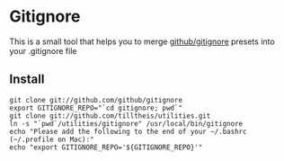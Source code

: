 Gitignore
=========
This is a small tool that helps you to merge [github/gitignore](http://github.com/github/gitignore) presets into your .gitignore file

Install
-------
    git clone git://github.com/github/gitignore
    export GITIGNORE_REPO="`cd gitignore; pwd`"
    git clone git://github.com/tilltheis/utilities.git
    ln -s "`pwd`/utilities/gitignore" /usr/local/bin/gitignore
    echo "Please add the following to the end of your ~/.bashrc (~/.profile on Mac):"
    echo "export GITIGNORE_REPO='${GITIGNORE_REPO}'"
